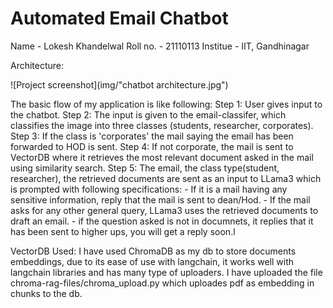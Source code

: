 # Automated Email Chatbot
Name - Lokesh Khandelwal
Roll no. - 21110113
Institue - IIT, Gandhinagar

Architecture:

![Project screenshot](img/"chatbot architecture.jpg")

The basic flow of my application is like following:
Step 1: User gives input to the chatbot.
Step 2: The input is given to the email-classifer, which classifies the image into three classes (students, researcher, corporates).
Step 3: If the class is 'corporates' the mail saying the email has been forwarded to HOD is sent.
Step 4: If not corporate, the mail is sent to VectorDB where it retrieves the most relevant document asked in the mail using similarity search.
Step 5: The email, the class type(student, researcher), the retrieved documents are sent as an input to LLama3 which is prompted with following specifications:
        - If it is a mail having any sensitive information, reply that the mail is sent to dean/Hod.
        - If the mail asks for any other general query, LLama3 uses the retrieved documents to draft an email.
        - if the question asked is not in documnets, it replies that it has been sent to higher ups, you will get a reply soon.l


VectorDB Used:
I have used ChromaDB as my db to store documents embeddings, due to its ease of use with langchain, it works well with langchain libraries and has many type of uploaders. I have uploaded the file chroma-rag-files/chroma_upload.py which uploades pdf as embedding in chunks to the db.


        




